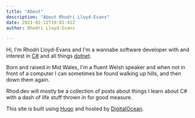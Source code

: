 ```yaml
---
title: "About"
description: "About Rhodri Lloyd-Evans"
date: 2021-02-12T19:01:41Z
author: Rhodri Lloyd-Evans

---
```




Hi, I'm Rhodri Lloyd-Evans and I'm a wannabe software developer with and interest
in [C#](https://en.wikipedia.org/wiki/C_Sharp_(programming_language)) and all things
 [dotnet](https://dotnet.microsoft.com/).

Born and raised in Mid Wales, I'm a fluent Welsh speaker and when not in front of a
computer I can sometimes be found walking up hills, and then down them again.

Rhod.dev will mostly be a collection of posts about things I learn about C#
with a dash of life stuff thrown in for good measure.

This site is built using [Hugo](https://gohugo.io) and hosted by [DigitalOcean](https://m.do.co/c/b994ff7b0df3).
